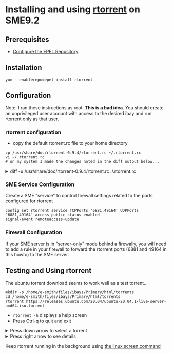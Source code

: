 # Installing and using [rtorrent](https://rakshasa.github.io/rtorrent/) on SME9.2

## Prerequisites

* [Configure the EPEL Repository](https://wiki.contribs.org/Epel#tab=For_SME_9_x)

## Installation

```
yum --enablerepo=epel install rtorrent
```

## Configuration
Note: I ran these instructions as root.  **This is a bad idea**.
You should create an unprivileged user account with access to the desired ibay and run rtorrent only as that user.

### rtorrent configuration

* copy the default rtorrent.rc file to your home directory

```
cp /usr/share/doc/rtorrent-0.9.4/rtorrent.rc ~/.rtorrent.rc
vi ~/.rtorrent.rc
# on my system I made the changes noted in the diff output below...
```

<details><summary>diff -u /usr/share/doc/rtorrent-0.9.4/rtorrent.rc ./.rtorrent.rc</summary>

```
--- /usr/share/doc/rtorrent-0.9.4/rtorrent.rc	2012-10-31 04:55:45.000000000 -0400
+++ ./.rtorrent.rc	2021-01-23 09:19:22.233319802 -0500
@@ -3,7 +3,7 @@
 # uncomment the options you wish to enable.
 
 # Maximum and minimum number of peers to connect to per torrent.
-#min_peers = 40
+min_peers = 3
 #max_peers = 100
 
 # Same as above but for seeding completed torrents (-1 = same as downloading)
@@ -14,8 +14,8 @@
 #max_uploads = 15
 
 # Global upload and download rate in KiB. "0" for unlimited.
-#download_rate = 0
-#upload_rate = 0
+#download_rate = 300
+#upload_rate = 300
 
 # Default directory to save the downloaded torrents.
 #directory = ./
@@ -44,6 +44,7 @@
 
 # Port range to use for listening.
 #port_range = 6890-6999
+port_range = 49164-49164
 
 # Start opening ports at a random position within the port range.
 #port_random = no
@@ -73,12 +74,12 @@
 # "auto" (start and stop DHT as needed), or "on" (start DHT immediately).
 # The default is "off". For DHT to work, a session directory must be defined.
 # 
-# dht = auto
+dht = auto
 
 # UDP port to use for DHT. 
 # 
-# dht_port = 6881
+dht_port = 6881
 
 # Enable peer exchange (for torrents not marked private)
 #
-# peer_exchange = yes
+peer_exchange = yes
```

</details>

### SME Service Configuration

Create a SME "service" to control firewall settings related to the ports configured for rtorrent

```
config set rtorrent service TCPPorts '6881,49164' UDPPorts '6881,49164' access public status enabled
signal-event remoteaccess-update
```

### Firewall Configuration

If your SME server is in "server-only" mode behind a firewally, you will need to add a rule in your firewall to forward the rtorrent ports (6881 and 49164 in this howto) to the SME server. 

## Testing and Using rtorrent

The ubuntu torrent download seems to work well as a test torrent...

```
mkdir -p /home/e-smith/files/ibays/Primary/html/torrents
cd /home/e-smith/files/ibays/Primary/html/torrents
rtorrent https://releases.ubuntu.com/20.04/ubuntu-20.04.1-live-server-amd64.iso.torrent
```

* ```rtorrent -h``` displays a help screen
* Press Ctrl-q to quit and exit
<details><summary>Press down arrow to select a torrent</summary>

```
                                             *** rTorrent 0.9.4/0.13.4 - office:22427 ***
[View: main]
*  ubuntu-20.04.1-live-server-amd64.iso
*            265.9 /  914.0 MB Rate:   0.0 / 2245.8 KB Uploaded:     0.0 MB [27%]  0d  0:04 [   R: 0.00 low]
*
```

</details>

<details><summary>Press right arrow to see details</summary>

```
                                                 *** ubuntu-20.04.1-live-server-amd64.iso ***
                 IP              UP     DOWN   PEER   CT/RE/LO  QS    DONE  REQ   SNUB  FAILED
Peer list        108.45.182.211  0.0    16.2   0.0    l /Ui/ui  0/16   99   2727               DelugeTorrent 1.3.15.0
                 158.69.244.241  0.0    32.8   0.0    l /Un/ci  0/17  100   1925               libTorrent 0.13.6.0
Info             185.21.216.143  0.0    377.6  0.0    l /Un/ci  0/68  100   1965               libTorrent 0.13.6.0
                 5.196.74.53     0.0    180.9  0.0    l /Un/ci  0/51  100   1947               libTorrent 0.13.8.0
File list        195.154.150.121 0.0    39.1   0.0    l /Un/ci  0/25  100   428                libTorrent 0.13.6.0
                 51.158.148.183  0.0    22.8   0.0    l /Un/ci  0/18  100   2646               libTorrent 0.13.8.0
Tracker list     83.149.106.206  0.0    22.2   0.0    l /Un/ci  0/20  100   2673               libTorrent 0.13.7.0
                 213.227.140.4   0.0    234.3  0.0    l /Un/ci  0/57  100   1955               libTorrent 0.13.8.0
Chunks seen	 78.142.107.43   0.0    17.8   0.0    l /Un/ci  0/18  100   443                libTorrent 0.13.7.0
                 167.248.166.105 0.0    1.5    10.2   l /Un/ci  0/3   100   411                uTorrent 2.2.1.0
Transfer list    128.211.255.116 0.0    41.0   0.0    l /Un/ci  0/23  100   2633               Transmission 3.0.0.0
                 193.11.162.193  0.0    32.6   0.0    l /Un/ci  0/21  100   2634               Transmission 2.9.4.0
                 51.178.172.112  0.0    30.5   0.0    l /Un/ci  0/24  100   482                Transmission 2.9.4.0
                 213.163.240.69  0.0    2.3    0.0    R /Un/ci  0/4   100   1963               Transmission 2.9.4.0
                 80.210.74.155   0.0    44.3   0.0    l /Un/ci  0/19  100   2718               Transmission 2.9.2.0
                 104.152.133.135 0.0    0.0    0.0    R /Qn/ci  0/0   100                      Transmission 3.0.0.0
                 185.34.241.59   0.0    7.4    0.0    R /Un/ci  0/9   100   1954               Transmission 2.9.4.0
                 77.56.26.88     0.0    4.8    0.0    l /Un/ci  0/6   100   1945               DelugeTorrent 1.3.15.0
                 109.195.163.32  0.0    23.9   0.0    l /Un/ci  0/21  100   3620               Transmission 2.9.4.0
                 154.3.42.41     0.0    211.6  0.0    l /Un/ci  0/45  100   1977               Transmission 3.0.0.0
                 45.81.32.125    0.0    219.5  0.0    l /Un/ci  0/56  100   1972               Transmission 3.0.0.0
                 51.174.215.38   0.0    27.9   0.0    l /Un/ci  0/22  100   2669               Transmission 3.0.0.0
                 185.149.90.25   0.0    19.9   0.0    l /Un/ci  0/18  100   2661               libTorrent 0.13.6.0
                 94.114.55.88    0.0    344.2  0.0    l /Un/ci  0/73  100   1980               Transmission 3.0.0.0
                 87.68.165.225   0.0    5.0    0.0    R /Un/ci  0/6   100   616                Transmission 2.9.4.0
                 125.161.141.217 0.0    1.8    0.0    l /Un/ci  0/3   100   2708               Transmission 2.9.4.0
                 91.219.25.170   0.0    5.5    0.0    l /Un/ci  0/7   100   2660               Transmission 3.0.0.0
                 185.51.60.103   0.0    18.0   0.0    l /Un/ci  0/15  100   2720               Unknown
                 82.38.32.45     0.0    18.4   0.0    R /Un/ci  0/18  100   2661               Transmission 2.9.2.0
            93.1 /  914.0 MB Rate:   0.0 / 1595.6 KB Uploaded:     0.0 MB [ 8%]  0d  0:08 [   R: 0.00 low]
Peers: 72(76) Min/Max: 13/200 Slots: U:3/51 D:0/50 U/I/C/A: 1/1/71/1 Unchoked: 1/50 Failed: 0
[ :1772]
[Throttle  51/off KB] [Rate   4.7/1603.1 KB] [Port: 49164]                            [U 1/20] [D 50/0] [H 0/32] [S 8/81/768] [F 1/128]
```

</details>

Keep rtorrent running in the background using [the linux screen command](https://www.howtogeek.com/662422/how-to-use-linuxs-screen-command/)
